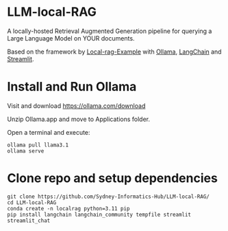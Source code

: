 # LLM-local-RAG
A locally-hosted Retrieval Augmented Generation pipeline for querying a Large Language Model on YOUR documents.

Based on the framework by [Local-rag-Example](https://blog.duy.dev/build-your-own-rag-and-run-them-locally/) with [Ollama](https://ollama.com/), [LangChain](https://www.langchain.com/) and [Streamlit](https://streamlit.io/).

# Install and Run Ollama

Visit and download https://ollama.com/download

Unzip Ollama.app and move to Applications folder.

Open a terminal and execute:
```
ollama pull llama3.1
ollama serve
```

# Clone repo and setup dependencies
```
git clone https://github.com/Sydney-Informatics-Hub/LLM-local-RAG/
cd LLM-local-RAG
conda create -n localrag python=3.11 pip
pip install langchain langchain_community tempfile streamlit streamlit_chat


